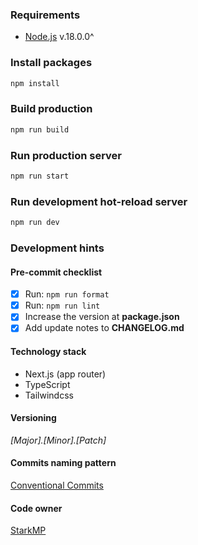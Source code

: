 ### Requirements

- [Node.js](https://nodejs.org) v.18.0.0^

### Install packages

```sh
npm install
```

### Build production

```sh
npm run build
```

### Run production server

```sh
npm run start
```

### Run development hot-reload server

```sh
npm run dev
```

### Development hints

#### Pre-commit checklist

- [x] Run: `npm run format`
- [x] Run: `npm run lint`
- [x] Increase the version at **package.json**
- [x] Add update notes to **CHANGELOG.md**

#### Technology stack

- Next.js (app router)
- TypeScript
- Tailwindcss

#### Versioning

_[Major].[Minor].[Patch]_

#### Commits naming pattern

[Conventional Commits](https://www.conventionalcommits.org/en/v1.0.0/)

#### Code owner

[StarkMP](https://github.com/StarkMP)